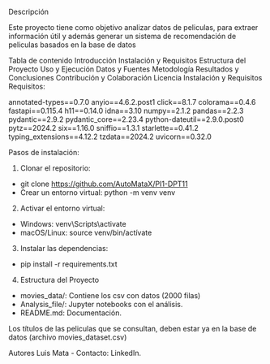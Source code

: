 Descripción

Este proyecto tiene como objetivo analizar datos de peliculas, para extraer información útil y además generar un sistema de recomendación de peliculas basados en la base de datos

Tabla de contenido
Introducción
Instalación y Requisitos
Estructura del Proyecto
Uso y Ejecución
Datos y Fuentes
Metodología
Resultados y Conclusiones
Contribución y Colaboración
Licencia
Instalación y Requisitos
Requisitos:

annotated-types==0.7.0
anyio==4.6.2.post1
click==8.1.7
colorama==0.4.6
fastapi==0.115.4
h11==0.14.0
idna==3.10
numpy==2.1.2
pandas==2.2.3
pydantic==2.9.2
pydantic_core==2.23.4
python-dateutil==2.9.0.post0
pytz==2024.2
six==1.16.0
sniffio==1.3.1
starlette==0.41.2
typing_extensions==4.12.2
tzdata==2024.2
uvicorn==0.32.0


Pasos de instalación:

1) Clonar el repositorio: 
- git clone https://github.com/AutoMataX/PI1-DPT11
- Crear un entorno virtual: python -m venv venv

2) Activar el entorno virtual:
- Windows: venv\Scripts\activate
- macOS/Linux: source venv/bin/actívate

3) Instalar las dependencias: 
- pip install -r requirements.txt

4) Estructura del Proyecto
- movies_data/: Contiene los csv con datos (2000 filas)
- Analysis_file/: Jupyter notebooks con el análisis.
- README.md: Documentación.


Los títulos de las peliculas que se consultan, deben estar ya en la base de datos (archivo movies_dataset.csv)


Autores
Luis Mata - Contacto: LinkedIn.